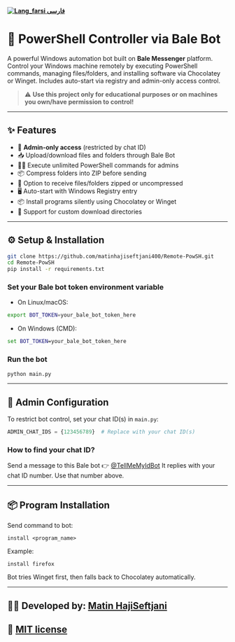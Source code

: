 
[**![Lang_farsi](https://user-images.githubusercontent.com/125398461/234186932-52f1fa82-52c6-417f-8b37-08fe9250a55f.png) فارسی**](README_fa.md)


# 🧠 PowerShell Controller via Bale Bot

A powerful Windows automation bot built on **Bale Messenger** platform.  
Control your Windows machine remotely by executing PowerShell commands, managing files/folders, and installing software via Chocolatey or Winget. Includes auto-start via registry and admin-only access control.

> ⚠️ **Use this project only for educational purposes or on machines you own/have permission to control!**

---

## ✨ Features

- 🔐 **Admin-only access** (restricted by chat ID)  
- 📥 Upload/download files and folders through Bale Bot  
- 🧑‍💻 Execute unlimited PowerShell commands for admins  
- 📦 Compress folders into ZIP before sending  
- 📂 Option to receive files/folders zipped or uncompressed  
- 🖥️ Auto-start with Windows Registry entry  
- 📦 Install programs silently using Chocolatey or Winget  
- 📂 Support for custom download directories  

---

## ⚙️ Setup & Installation

```bash
git clone https://github.com/matinhajiseftjani400/Remote-PowSH.git
cd Remote-PowSH
pip install -r requirements.txt
````

### Set your Bale bot token environment variable

* On Linux/macOS:

```bash
export BOT_TOKEN=your_bale_bot_token_here
```

* On Windows (CMD):

```cmd
set BOT_TOKEN=your_bale_bot_token_here
```

### Run the bot

```bash
python main.py
```

---

## 🔐 Admin Configuration

To restrict bot control, set your chat ID(s) in `main.py`:

```python
ADMIN_CHAT_IDS = {123456789}  # Replace with your chat ID(s)
```

### How to find your chat ID?

Send a message to this Bale bot 👉 [@TellMeMyIdBot](https://bale.ai/TellMeMyIdBot)
It replies with your chat ID number. Use that number above.

---

## 📦 Program Installation

Send command to bot:

```
install <program_name>
```

Example:

```
install firefox
```

Bot tries Winget first, then falls back to Chocolatey automatically.

---

## 👨‍💻 Developed by: [Matin HajiSeftjani](https://matinhajiseftjani.ir)

📄 [MIT license](https://github.com/matinhajiseftjani400/Remote-PowSH?tab=MIT-1-ov-file#readme)
---
